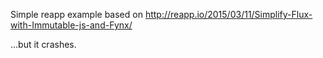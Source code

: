 Simple reapp example based on http://reapp.io/2015/03/11/Simplify-Flux-with-Immutable-js-and-Fynx/

...but it crashes.
